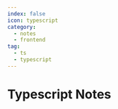 ```yaml
---
index: false
icon: typescript
category:
  - notes
  - frontend
tag:
  - ts
  - typescript
---
```


# Typescript Notes
